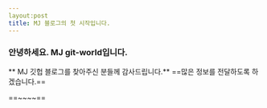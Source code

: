 ```yaml
---
layout:post
title: MJ 블로그의 첫 시작입니다.
---
```


### 안녕하세요. MJ git-world입니다. ###
** MJ 깃헙 블로그를 찾아주신 분들께 감사드립니다.** 
==많은 정보를 전달하도록 하겠습니다.==

==~~~~==